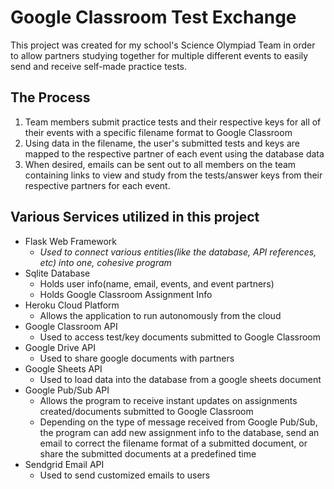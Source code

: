 # Google Classroom Test Exchange
This project was created for my school's Science Olympiad Team in order to allow partners studying together for multiple different events to easily send and receive self-made practice tests.
## The Process
1. Team members submit practice tests and their respective keys for all of their events with a specific filename format to Google Classroom
2. Using data in the filename, the user's submitted tests and keys are mapped to the respective partner of each event using the database data
3. When desired, emails can be sent out to all members on the team containing links to view and study from the tests/answer keys from their respective partners for each event.

## Various Services utilized in this project
- Flask Web Framework
  - *Used to connect various entities(like the database, API references, etc) into one, cohesive program*
- Sqlite Database
  - Holds user info(name, email, events, and event partners)
  - Holds Google Classroom Assignment Info
- Heroku Cloud Platform
  - Allows the application to run autonomously from the cloud
- Google Classroom API
  - Used to access test/key documents submitted to Google Classroom
- Google Drive API
  - Used to share google documents with partners
- Google Sheets API
  - Used to load data into the database from a google sheets document
- Google Pub/Sub API
  - Allows the program to receive instant updates on assignments created/documents submitted to Google Classroom 
  - Depending on the type of message received from Google Pub/Sub, the program can add new assignment info to the database, send an email to correct the filename format of a submitted document, or share the submitted documents at a predefined time
- Sendgrid Email API
  - Used to send customized emails to users



